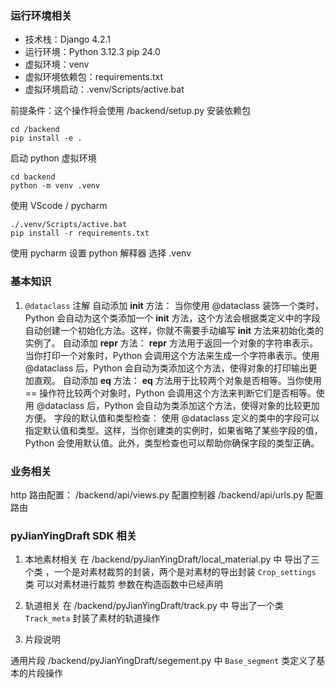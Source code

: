 ### 运行环境相关

- 技术栈：Django 4.2.1
- 运行环境：Python 3.12.3 pip 24.0
- 虚拟环境：venv
- 虚拟环境依赖包：requirements.txt
- 虚拟环境启动：.venv/Scripts/active.bat

前提条件：这个操作将会使用 /backend/setup.py 安装依赖包

```shell
cd /backend
pip install -e .
```

启动 python 虚拟环境

```shell
cd backend
python -m venv .venv
```

使用 VScode / pycharm

```shell
./.venv/Scripts/active.bat
pip install -r requirements.txt
```

使用 pycharm
设置 python 解释器 选择 .venv

### 基本知识

1. `@dataclass` 注解
   自动添加 **init** 方法：
   当你使用 @dataclass 装饰一个类时，Python 会自动为这个类添加一个 **init** 方法，这个方法会根据类定义中的字段自动创建一个初始化方法。这样，你就不需要手动编写 **init** 方法来初始化类的实例了。
   自动添加 **repr** 方法：
   **repr** 方法用于返回一个对象的字符串表示。当你打印一个对象时，Python 会调用这个方法来生成一个字符串表示。使用 @dataclass 后，Python 会自动为类添加这个方法，使得对象的打印输出更加直观。
   自动添加 **eq** 方法：
   **eq** 方法用于比较两个对象是否相等。当你使用 == 操作符比较两个对象时，Python 会调用这个方法来判断它们是否相等。使用 @dataclass 后，Python 会自动为类添加这个方法，使得对象的比较更加方便。
   字段的默认值和类型检查：
   使用 @dataclass 定义的类中的字段可以指定默认值和类型。这样，当你创建类的实例时，如果省略了某些字段的值，Python 会使用默认值。此外，类型检查也可以帮助你确保字段的类型正确。

### 业务相关

http 路由配置：
/backend/api/views.py 配置控制器
/backend/api/urls.py 配置路由

### pyJianYingDraft SDK 相关

1. 本地素材相关
   在 /backend/pyJianYingDraft/local_material.py 中 导出了三个类 ，一个是对素材裁剪的封装，两个是对素材的导出封装
   `Crop_settings` 类 可以对素材进行裁剪 参数在构造函数中已经声明

2. 轨道相关
   在 /backend/pyJianYingDraft/track.py 中 导出了一个类 `Track_meta` 封装了素材的轨道操作

3. 片段说明

通用片段 /backend/pyJianYingDraft/segement.py 中 `Base_segment` 类定义了基本的片段操作 
